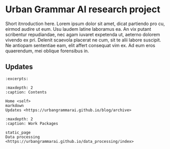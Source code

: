 # Urban Grammar AI research project

Short itnroduction here. Lorem ipsum dolor sit amet, dicat partiendo pro cu, eirmod audire ut eum. Usu laudem latine laboramus ea. An vix putant scribentur repudiandae, nec agam iuvaret expetenda ut, aeterno dolorem vivendo ex pri. Delenit scaevola placerat ne cum, sit te alii labore suscipit. Ne antiopam sententiae eam, elit affert consequat vim ex. Ad eum eros quaerendum, mei oblique forensibus in.

## Updates

```{postlist} 20
:excerpts:
```

```{toctree}
:maxdepth: 2
:caption: Contents

Home <self>
markdown
Updates <https://urbangrammarai.github.io/blog/archive>
```

```{toctree}
:maxdepth: 2
:caption: Work Packages

static_page
Data processing <https://urbangrammarai.github.io/data_processing/index>
```
